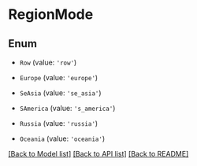 # RegionMode


## Enum

* `Row` (value: `'row'`)

* `Europe` (value: `'europe'`)

* `SeAsia` (value: `'se_asia'`)

* `SAmerica` (value: `'s_america'`)

* `Russia` (value: `'russia'`)

* `Oceania` (value: `'oceania'`)

[[Back to Model list]](../README.md#documentation-for-models) [[Back to API list]](../README.md#documentation-for-api-endpoints) [[Back to README]](../README.md)
